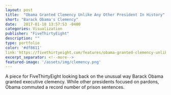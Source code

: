 ```yaml
---
layout: post
title:  "Obama Granted Clemency Unlike Any Other President In History"
short: "Barack Obama's Clemency"
date:   2017-01-18 13:57:53 -0400
categories: Visualization
publisher: "FiveThirtyEight"
description: ""
type: portfolio
color: '#df8611'
link:'https://fivethirtyeight.com/features/obama-granted-clemency-unlike-any-other-resident-in-history/'
excerpt_separator: <!--more-->
featured-image: '/assets/img/clemency.png'
---
```

A piece for FiveThirtyEight looking back on the unusual way Barack Obama granted executive clemency. While other presidents focused on pardons, Obama commuted a record number of prison sentences.
